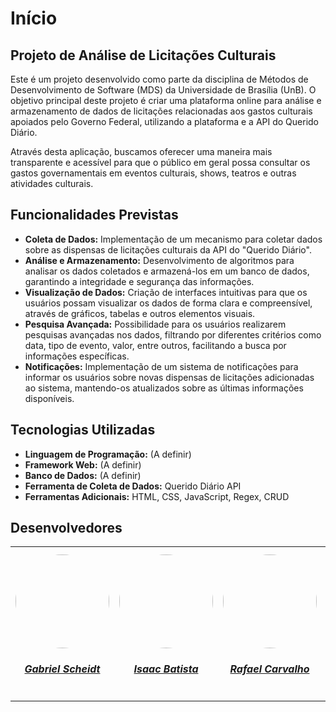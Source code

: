 # Início

## Projeto de Análise de Licitações Culturais

Este é um projeto desenvolvido como parte da disciplina de Métodos de Desenvolvimento de Software (MDS) da Universidade de Brasília (UnB). O objetivo principal deste projeto é criar uma plataforma online para análise e armazenamento de dados de licitações relacionadas aos gastos culturais apoiados pelo Governo Federal, utilizando a plataforma e a API do Querido Diário.

Através desta aplicação, buscamos oferecer uma maneira mais transparente e acessível para que o público em geral possa consultar os gastos governamentais em eventos culturais, shows, teatros e outras atividades culturais.

## Funcionalidades Previstas

- **Coleta de Dados:** Implementação de um mecanismo para coletar dados sobre as dispensas de licitações culturais da API do "Querido Diário".
- **Análise e Armazenamento:** Desenvolvimento de algoritmos para analisar os dados coletados e armazená-los em um banco de dados, garantindo a integridade e segurança das informações.
- **Visualização de Dados:** Criação de interfaces intuitivas para que os usuários possam visualizar os dados de forma clara e compreensível, através de gráficos, tabelas e outros elementos visuais.
- **Pesquisa Avançada:** Possibilidade para os usuários realizarem pesquisas avançadas nos dados, filtrando por diferentes critérios como data, tipo de evento, valor, entre outros, facilitando a busca por informações específicas.
- **Notificações:** Implementação de um sistema de notificações para informar os usuários sobre novas dispensas de licitações adicionadas ao sistema, mantendo-os atualizados sobre as últimas informações disponíveis.


## Tecnologias Utilizadas

- **Linguagem de Programação:** (A definir)
- **Framework Web:** (A definir)
- **Banco de Dados:** (A definir)
- **Ferramenta de Coleta de Dados:** Querido Diário API
- **Ferramentas Adicionais:** HTML, CSS, JavaScript, Regex, CRUD



## Desenvolvedores

<center>
<table style="margin-left: auto; margin-right: auto;">
    <tr>
        <td align="center">
            <a href="https://github.com/ana-pfeilsticker">
                <img style="border-radius: 50%;" src="https://avatars.githubusercontent.com/u/110688069?v=4" width="150px;"/>
                <h5 class="text-center">Gabriel Scheidt</h5>
            </a>
        </td>
        <td align="center">
            <a href="https://github.com/isaacbatista26">
                <img style="border-radius: 50%;" src="https://avatars.githubusercontent.com/u/118384776?v=4" width="150px;"/>
                <h5 class="text-center">Isaac Batista</h5>
            </a>
        </td>
        <td align="center">
            <a href="https://github.com/rafaelcarvalhoj">
                <img style="border-radius: 50%;" src="https://avatars.githubusercontent.com/u/105162671?v=4" width="150px;"/>
                <h5 class="text-center">Rafael Carvalho</h5>
            </a>
        </td>
        </td>
        <td align="center">
            <a href="https://github.com/devMarcosVM">
                <img style="border-radius: 50%;" src="https://avatars.githubusercontent.com/u/108913498?v=4" width="150px;"/>
                <h5 class="text-center">Marcos Vieira</h5>
            </a>
        </td>
        <td align="center">
            <a href="https://github.com/manuvaladares">
                <img style="border-radius: 50%;" src="https://avatars.githubusercontent.com/u/119461383?v=4" width="150px;"/>
                <h5 class="text-center">Manuella Magalhães</h5>
            </a>
        </td>
          <td align="center">
            <a href="https://github.com/Mateushqms">
                <img style="border-radius: 50%;" src="https://avatars.githubusercontent.com/u/163928182?v=4" width="150px;"/>
                <h5 class="text-center">Mateus Henrique</h5>
            </a>
        </td>
          <td align="center">
            <a href="https://github.com/WillxBernardo">
                <img style="border-radius: 50%;" src="https://avatars.githubusercontent.com/u/124713089?v=4" width="150px;"/>
                <h5 class="text-center">William Bernardo</h5>
            </a>
        </td>
</table>
</center>
